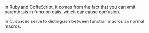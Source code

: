 In Ruby and CoffeScript, it comes from the fact that you can omit parenthesis in function calls, which can cause confusion.

In C, spaces serve to distinguish between function macros an normal macros.
